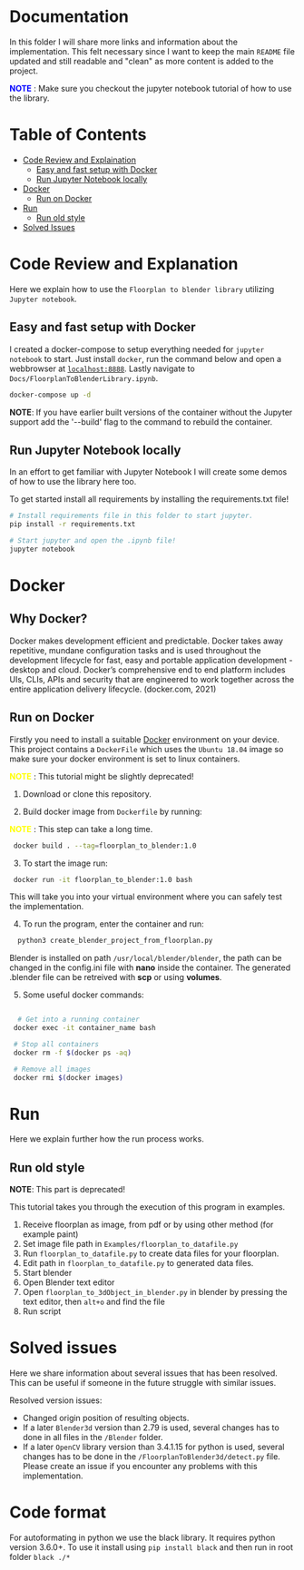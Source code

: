 # Documentation
In this folder I will share more links and information about the implementation. This felt necessary since I want to keep the main `README` file updated and still readable and "clean" as more content is added to the project.


<span style="color:BLUE">**NOTE**</span>
: Make sure you checkout the jupyter notebook tutorial of how to use the library.

# Table of Contents
- [Code Review and Explaination](#code-review-and-explaination)
  - [Easy and fast setup with Docker](#easy-and-fast-setup-with-docker)
  - [Run Jupyter Notebook locally](#run-jupyter-notebook-locally)
- [Docker](#docker)
  - [Run on Docker](#run-on-docker)
- [Run](#run)
  - [Run old style](#run-old-style)
- [Solved Issues](#solved-issues)

# Code Review and Explanation
Here we explain how to use the `Floorplan to blender library` utilizing `Jupyter notebook`.

## Easy and fast setup with Docker
I created a docker-compose to setup everything needed for `jupyter notebook` to start. Just install `docker`, run the command below and open a webbrowser at [`localhost:8888`](http://localhost:8888). Lastly navigate to `Docs/FloorplanToBlenderLibrary.ipynb`.

```bash
docker-compose up -d
```

**NOTE**: If you have earlier built versions of the container without the Jupyter support add the '--build' flag to the command to rebuild the container.

## Run Jupyter Notebook locally
In an effort to get familiar with Jupyter Notebook I will create some demos of how to use the library here too.

To get started install all requirements by installing the requirements.txt file!


```bash
# Install requirements file in this folder to start jupyter.
pip install -r requirements.txt

# Start jupyter and open the .ipynb file!
jupyter notebook
```

# Docker 

## Why Docker?
Docker makes development efficient and predictable. Docker takes away repetitive, mundane configuration tasks and is used throughout the development lifecycle for fast, easy and portable application development - desktop and cloud. Docker’s comprehensive end to end platform includes UIs, CLIs, APIs and security that are engineered to work together across the entire application delivery lifecycle. (docker.com, 2021)

## Run on Docker
Firstly you need to install a suitable [Docker](https://www.docker.com/) environment on your device.
This project contains a `DockerFile` which uses the `Ubuntu 18.04` image so make sure your docker environment is set to linux containers.


<span style="color:YELLOW">**NOTE**</span> : This tutorial might be slightly deprecated!

1. Download or clone this repository.

2. Build docker image from `Dockerfile` by running:

<span style="color:YELLOW">**NOTE**</span> : This step can take a long time.

```bash
 docker build . --tag=floorplan_to_blender:1.0
```

3. To start the image run:
```bash
 docker run -it floorplan_to_blender:1.0 bash
```

This will take you into your virtual environment where you can safely test the implementation.

4. To run the program, enter the container and run:
```bash
  python3 create_blender_project_from_floorplan.py
```
Blender is installed on path `/usr/local/blender/blender`, the path can be changed in the config.ini file with __nano__ inside the container.
The generated .blender file can be retreived with __scp__ or using __volumes__.

5. Some useful docker commands:
```bash

  # Get into a running container
 docker exec -it container_name bash

 # Stop all containers
 docker rm -f $(docker ps -aq)

 # Remove all images
 docker rmi $(docker images)
```

# Run
Here we explain further how the run process works.
## Run old style

**NOTE**: This part is deprecated!

This tutorial takes you through the execution of this program in examples. 

1. Receive floorplan as image, from pdf or by using other method (for example paint)
2. Set image file path in `Examples/floorplan_to_datafile.py`
3. Run `floorplan_to_datafile.py` to create data files for your floorplan.
4. Edit path in `floorplan_to_datafile.py` to generated data files.
5. Start blender
6. Open Blender text editor
7. Open `floorplan_to_3dObject_in_blender.py` in blender by pressing the text editor, then `alt+o` and find the file
8. Run script

# Solved issues

Here we share information about several issues that has been resolved. This can be useful if someone in the future struggle with similar issues.

Resolved version issues:
* Changed origin position of resulting objects.
* If a later `Blender3d` version than 2.79 is used, several changes has to done in all files in the `/Blender` folder.
* If a later `OpenCV` library version than 3.4.1.15 for python is used, several changes has to be done in the `/FloorplanToBlender3d/detect.py` file.
Please create an issue if you encounter any problems with this implementation.

# Code format

For autoformating in python we use the black library. It requires python version 3.6.0+.
To use it install using `pip install black` and then run in root folder `black ./*`
